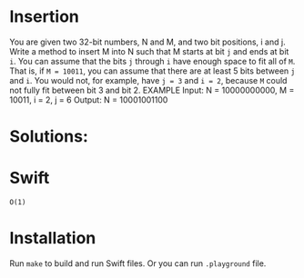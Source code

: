 # Insertion
You are given two 32-bit numbers, N and M, and two bit positions, i and j. Write a method to insert M into N such that M starts at bit `j` and ends at bit `i`. You can assume that the bits `j` through `i` have enough space to fit all of `M`. That is, if `M = 10011`, you can assume that there are at least 5 bits between `j` and `i`. You would not, for example, have `j = 3` and `i = 2`, because `M` could not fully fit between bit 3 and bit 2.
EXAMPLE
Input:     N = 10000000000, M = 10011, i = 2, j = 6
Output:    N = 10001001100

# Solutions:

# Swift
```
O(1)
```

# Installation
Run `make` to build and run Swift files. Or you can run `.playground` file.

